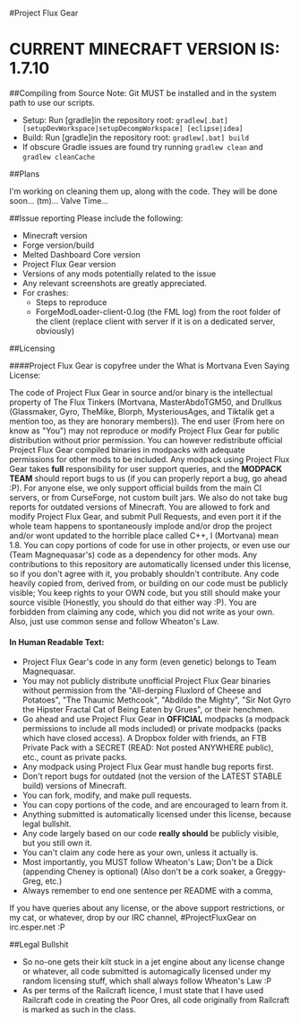 #Project Flux Gear

# CURRENT MINECRAFT VERSION IS: 1.7.10

##Compiling from Source
Note: Git MUST be installed and in the system path to use our scripts.
* Setup: Run [gradle]in the repository root: `gradlew[.bat] [setupDevWorkspace|setupDecompWorkspace] [eclipse|idea]`
* Build: Run [gradle]in the repository root: `gradlew[.bat] build`
* If obscure Gradle issues are found try running `gradlew clean` and `gradlew cleanCache`

##Plans

I'm working on cleaning them up, along with the code. They will be done soon... (tm)... Valve Time...

##Issue reporting
Please include the following:

* Minecraft version
* Forge version/build
* Melted Dashboard Core version
* Project Flux Gear version
* Versions of any mods potentially related to the issue 
* Any relevant screenshots are greatly appreciated.
* For crashes:
	* Steps to reproduce
	* ForgeModLoader-client-0.log (the FML log) from the root folder of the client (replace client with server if it is on a dedicated server, obviously)

##Licensing

####Project Flux Gear is copyfree under the What is Mortvana Even Saying License:

The code of Project Flux Gear in source and/or binary is the intellectual property of The Flux Tinkers (Mortvana, MasterAbdoTGM50, and Drullkus (Glassmaker, Gyro, TheMike, Blorph, MysteriousAges, and Tiktalik get a mention too, as they are honorary members)). The end user (From here on know as "You") may not reproduce or modify Project Flux Gear for public distribution without prior permission. You can however redistribute official Project Flux Gear compiled binaries in modpacks with adequate permissions for other mods to be included. Any modpack using Project Flux Gear takes **full** responsibility for user support queries, and the **MODPACK TEAM** should report bugs to us (if you can properly report a bug, go ahead :P). For anyone else, we only support official builds from the main CI servers, or from CurseForge, not custom built jars. We also do not take bug reports for outdated versions of Minecraft. You are allowed to fork and modify Project Flux Gear, and submit Pull Requests, and even port it if the whole team happens to spontaneously implode and/or drop the project and/or wont updated to the horrible place called C++, I (Mortvana) mean 1.8. You can copy portions of code for use in other projects, or even use our (Team Magnequasar's) code as a dependency for other mods. Any contributions to this repository are automatically licensed under this license, so if you don't agree with it, you probably shouldn't contribute. Any code heavily copied from, derived from, or building on our code must be publicly visible; You keep rights to your OWN code, but you still should make your source visible (Honestly, you should do that either way :P). You are forbidden from claiming any code, which you did not write as your own. Also, just use common sense and follow Wheaton's Law.

#### In Human Readable Text:

- Project Flux Gear's code in any form (even genetic) belongs to Team Magnequasar.
- You may not publicly distribute unofficial Project Flux Gear binaries without permission from the "All-derping Fluxlord of Cheese and Potatoes", "The Thaumic Methcook", "Abdildo the Mighty", "Sir Not Gyro the Hipster Fractal Cat of Being Eaten by Grues", or their henchmen.
- Go ahead and use Project Flux Gear in **OFFICIAL** modpacks (a modpack permissions to include all mods included) or private modpacks (packs which have closed access). A Dropbox folder with friends, an FTB Private Pack with a SECRET (READ: Not posted ANYWHERE public), etc., count as private packs.
- Any modpack using Project Flux Gear must handle bug reports first.
- Don't report bugs for outdated (not the version of the LATEST STABLE build) versions of Minecraft.
- You can fork, modify, and make pull requests.
- You can copy portions of the code, and are encouraged to learn from it.
- Anything submitted is automatically licensed under this license, because legal bullshit.
- Any code largely based on our code **really should** be publicly visible, but you still own it.
- You can't claim any code here as your own, unless it actually is.
- Most importantly, you MUST follow Wheaton's Law; Don't be a Dick (appending Cheney is optional) (Also don't be a cork soaker, a Greggy-Greg, etc.)
- Always remember to end one sentence per README with a comma,

If you have queries about any license, or the above support restrictions, or my cat, or whatever, drop by our IRC channel, #ProjectFluxGear on irc.esper.net :P

##Legal Bullshit

- So no-one gets their kilt stuck in a jet engine about any license change or whatever, all code submitted is automagically licensed under my random licensing stuff, which shall always follow Wheaton's Law :P
- As per terms of the Railcraft licence, I must state that I have used Railcraft code in creating the Poor Ores, all code originally from Railcraft is marked as such in the class.